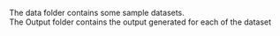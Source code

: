The data folder contains some sample datasets. <br />
The Output folder contains the output generated for each of the dataset